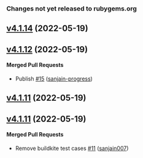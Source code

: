 <!-- latest_release -->
<!-- latest_release -->

<!-- release_rollup since=4.1.14 -->
### Changes not yet released to rubygems.org
<!-- release_rollup -->

<!-- latest_stable_release -->
## [v4.1.14](https://github.com/chef/expieriment/tree/v4.1.14) (2022-05-19)
<!-- latest_stable_release -->

## [v4.1.12](https://github.com/chef/semverse/tree/v4.1.12) (2022-05-19)

#### Merged Pull Requests
- Publish [#15](https://github.com/chef/semverse/pull/15) ([sanjain-progress](https://github.com/sanjain-progress))

## [v4.1.11](https://github.com/chef/semverse/tree/v4.1.11) (2022-05-19)

## [v4.1.11](https://github.com/chef/semverse/tree/v4.1.11) (2022-05-19)

#### Merged Pull Requests
- Remove buildkite test cases [#11](https://github.com/chef/semverse/pull/11) ([sanjain007](https://github.com/sanjain007))